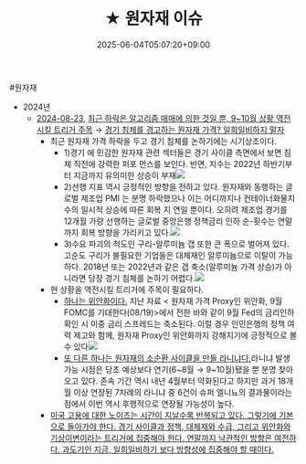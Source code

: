 ﻿---
title: "★ 원자재 이슈"
date: 2025-06-04T05:07:20+09:00
lastmod: 2025-06-04T05:07:20+09:00
type: docs
sidebar:
  open: true
weight: 2
---
<div style="display:none">
  <meta property="article:published_time" content="2025-06-03T20:07:20Z" />
  <meta property="article:modified_time" content="2025-06-03T20:07:20Z" />
</div>
#원자재 

- 2024년
	- [2024-08-23](/daily-summary/2024-08-23/), [최근 하락은 알고리즘 매매에 의한 것일 뿐, 9~10월 상황 역전시킬 트리거 주목](8.26_침체를%20경고하는%20원자재.pdf#page=1&selection=447,0,471,2&color=yellow) → [경기 침체를 경고하는 원자재 가격? 일희일비하지 말자](8.26_침체를%20경고하는%20원자재.pdf#page=1&selection=112,0,125,2&color=yellow)
		- 최근 원자재 가격 하락을 두고 경기 침체를 논하기에는 시기상조이다. 
			- 1)경기 에 민감한 원자재 관련 섹터들은 경기 사이클 측면에서 보면 침체 직전에 강력한 퍼포 먼스를 보인다. 반면, 지수는 2022년 하반기부터 지금까지 유의미한 상승이 부재![](Pasted%20image%2020240823162541.png)
			- 2)선행 지표 역시 긍정적인 방향을 전하고 있다. 원자재와 동행하는 글로벌 제조업 PMI 는 분명 하락했으나 이는 어디까지나 컨테이너화물지수의 일시적 상승에 따른 회복 지 연일 뿐이다. 오히려 제조업 경기를 12개월 가량 선행하는 글로벌 중앙은행 정책금리 인하 순-횟수는 연말까지 회복 방향을 가리키고 있다.![](Pasted%20image%2020240823162623.png)
			- 3)수요 파괴의 척도인 구리-알루미늄 갭 또한 큰 폭으로 벌어져 있다. 고순도 구리가 불필요한 기업들은 대체재인 알루미늄으로 이탈이 가능하다. 2018년 또는 2022년과 같은 갭 축소(알루미늄 가격 상승)가 아니라면 당장 경기 침체를 논하기 어렵다.![](Pasted%20image%2020240823162654.png)
		- 현 상황을 역전시킬 트리거에 주목이 필요하다.
			- [하나는 위안화이다.](8.26_침체를%20경고하는%20원자재.pdf#page=1&selection=610,0,613,1&color=yellow) 지난 자료 < 원자재 가격 Proxy인 위안화, 9월 FOMC를 기대한다(08/19)>에서 전한 바와 같이 9월 Fed의 금리인하 확인 시 미중 금리 스프레드는 축소된다. 이럴 경우 인민은행의 정책 여력 제고와 함께, 원자재 Proxy인 위안화까지 강해지기에 긍정적으로 볼 수 있다![](Pasted%20image%2020240823162838.png)
			- [또 다른 하나는 원자재의 소순환 사이클을 만들 라니냐다.](8.26_침체를%20경고하는%20원자재.pdf#page=1&selection=705,0,719,3&color=yellow)라니냐 발생 가능 시점은 당초 예상보다 연기(6~8월 → 9~10월)됐을 뿐 분명 찾아오고 있다. 존속 기간 역시 내년 4월부터 약화된다고 하지만 과거 18개월 이상 연장된 7차례의 라니냐 중 6건이 슈퍼 엘니뇨의 결과물이라는 점에서 이번 역시 후행적으로 연장될 가능성이 높다.
		- [미국 고용에 대한 노이즈는 시간이 지날수록 반복되고 있다. 그렇기에 기본으로 돌아가야 한다. 경기 사이클과 정책, 대체재와 수급, 그리고 위안화와 기상이변이라는 트리거에 집중해야 한다. 연말까지 낙관적인 방향은 여전하 다. 과도기인 지금, 일희일비하기 보다 방향성에 집중해야 할 때이다.](8.26_침체를%20경고하는%20원자재.pdf#page=1&selection=822,0,903,1&color=yellow)
